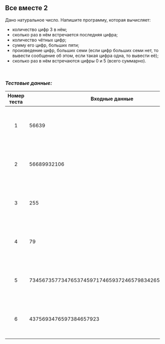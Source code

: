 ## Все вместе 2

Дано натуральное число. Напишите программу, которая вычисляет:

- количество цифр 3 в нём;
- сколько раз в нём встречается последняя цифра;
- количество чётных цифр;
- сумму его цифр, больших пяти;
- произведение цифр, больших семи (если цифр больших семи нет, то вывести сообщение об этом, если такая цифра одна, то вывести её);
- сколько раз в нём встречаются цифры 0 и 5 (всего суммарно).

<br>

### *Тестовые данные:*

| Номер теста | Входные данные                                       | Выходные данные                      |
|:-----------:|------------------------------------------------------|--------------------------------------|
|      1      | 56639                                                | 1<br>1<br>2<br>21<br>9<br>1          |
|      2      | 56689932106                                          | 1<br>3<br>6<br>44<br>648<br>2        |
|      3      | 255                                                  | 0<br>2<br>1<br>0<br>1<br>2           |
|      4      | 79                                                   | 0<br>1<br>0<br>16<br>9<br>0          |
|      5      | 7345673577347653745971746593724657983426578934697853 | 8<br>8<br>18<br>189<br>30233088<br>8 |
|      6      | 4375693476597384657923                               | 4<br>4<br>8<br>81<br>5832<br>3       |